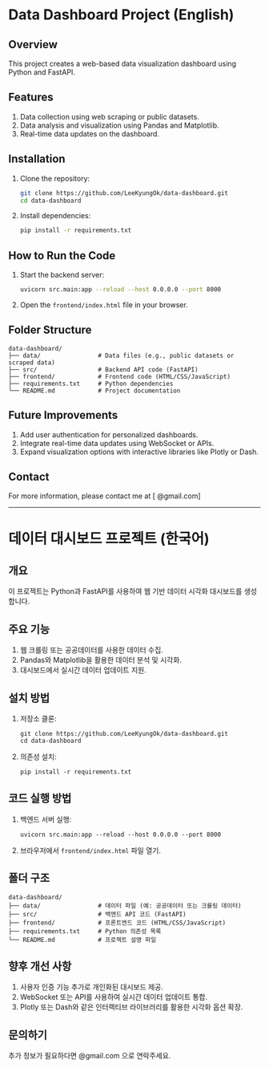 # Data Dashboard Project (English)

## Overview
This project creates a web-based data visualization dashboard using Python and FastAPI.

## Features
1. Data collection using web scraping or public datasets.
2. Data analysis and visualization using Pandas and Matplotlib.
3. Real-time data updates on the dashboard.

## Installation
1. Clone the repository:
   ```bash
   git clone https://github.com/LeeKyungOk/data-dashboard.git
   cd data-dashboard
   ```
2. Install dependencies:
   ```bash
   pip install -r requirements.txt
   ```

## How to Run the Code
1. Start the backend server:
   ```bash
   uvicorn src.main:app --reload --host 0.0.0.0 --port 8000
   ```
2. Open the `frontend/index.html` file in your browser.

## Folder Structure
```
data-dashboard/
├── data/                # Data files (e.g., public datasets or scraped data)
├── src/                 # Backend API code (FastAPI)
├── frontend/            # Frontend code (HTML/CSS/JavaScript)
├── requirements.txt     # Python dependencies
└── README.md            # Project documentation
```

## Future Improvements
1. Add user authentication for personalized dashboards.
2. Integrate real-time data updates using WebSocket or APIs.
3. Expand visualization options with interactive libraries like Plotly or Dash.

## Contact
For more information, please contact me at [ @gmail.com]


---


# 데이터 대시보드 프로젝트 (한국어)

## 개요
이 프로젝트는 Python과 FastAPI를 사용하여 웹 기반 데이터 시각화 대시보드를 생성합니다.

## 주요 기능
1. 웹 크롤링 또는 공공데이터를 사용한 데이터 수집.
2. Pandas와 Matplotlib을 활용한 데이터 분석 및 시각화.
3. 대시보드에서 실시간 데이터 업데이트 지원.

## 설치 방법
1. 저장소 클론:
   ```
   git clone https://github.com/LeeKyungOk/data-dashboard.git
   cd data-dashboard
   ```
2. 의존성 설치:
   ```
   pip install -r requirements.txt
   ```

## 코드 실행 방법
1. 백엔드 서버 실행:
   ```
   uvicorn src.main:app --reload --host 0.0.0.0 --port 8000
   ```
2. 브라우저에서 `frontend/index.html` 파일 열기.

## 폴더 구조
```
data-dashboard/
├── data/                # 데이터 파일 (예: 공공데이터 또는 크롤링 데이터)
├── src/                 # 백엔드 API 코드 (FastAPI)
├── frontend/            # 프론트엔드 코드 (HTML/CSS/JavaScript)
├── requirements.txt     # Python 의존성 목록
└── README.md            # 프로젝트 설명 파일
```

## 향후 개선 사항
1. 사용자 인증 기능 추가로 개인화된 대시보드 제공.
2. WebSocket 또는 API를 사용하여 실시간 데이터 업데이트 통합.
3. Plotly 또는 Dash와 같은 인터랙티브 라이브러리를 활용한 시각화 옵션 확장.

## 문의하기
추가 정보가 필요하다면 @gmail.com 으로 연락주세요.
